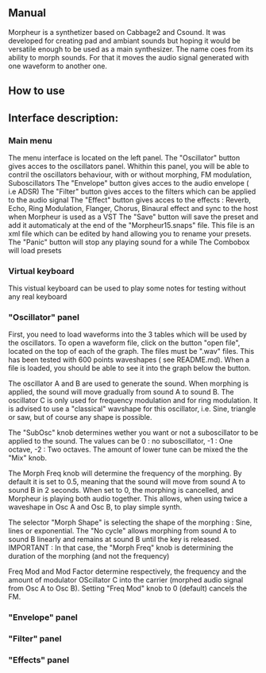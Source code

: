 ## Manual

Morpheur is a synthetizer based on Cabbage2 and Csound. It was developed for creating pad and ambiant sounds but hoping it would be versatile enough to be used as a main synthesizer.
The name coes from its ability to morph sounds. For that it moves the audio signal generated with one waveform to another one.

## How to use

## Interface description: 
### Main menu
The menu interface is located on the left panel.
The "Oscillator" button  gives acces to the oscillators panel. Whithin this panel, you will be able to contril the oscillators behaviour, with or without morphing, FM modulation, Suboscillators
The "Envelope" button gives acces to the audio envelope ( i.e ADSR)
The "Filter" button gives acces to the filters which can be applied to the audio signal
The "Effect" button gives acces to the effects : Reverb, Echo, Ring Modulation, Flanger, Chorus, Binaural effect and sync to the host when Morpheur is used as a  VST
The "Save" button will save the preset and add it automaticaly at the end of the "Morpheur15.snaps" file. This file is an xml file which can be edited by hand allowing you to rename your presets.
The "Panic" button will stop any playing sound for a while
The Combobox will load presets 

### Virtual keyboard
This vistual keyboard can be used to play some notes for testing without any real keyboard



### "Oscillator" panel
First, you need to load waveforms into the 3 tables which will be used by the oscillators. To open a waveform file, click on the button "open file", located on the top of each of the graph.
The files must be ".wav" files. This has been tested with 600 points waveshapes ( see README.md). When a file is loaded, you should be able to see it into the graph below the button.

The oscillator A and B are used to generate the sound. When morphing is applied, the sound will move gradually from sound A to sound B. 
The oscillator C is only used for frequency modulation and for ring modulation. It is advised to use a "classical" wavshape for this oscillator, i.e. Sine, triangle or saw, but of course any shape is possible.


The "SubOsc" knob determines wether you want or not a suboscillator to be applied to the sound. The values can be 0 : no suboscillator, -1 : One octave, -2 : Two octaves. The amount of lower tune can be mixed the the "Mix" knob. 

The Morph Freq knob will determine the frequency of the morphing. By default it is set to 0.5, meaning that the sound will move from sound A to sound B in 2 seconds.
When set to 0, the morphing is cancelled, and Morpheur is playing both audio together. This allows, when using twice a waveshape in Osc A and Osc B, to play simple synth.

The selector "Morph Shape" is selecting the shape of the morphing : Sine, lines or exponential. The "No cycle" allows morphing from sound A to sound B linearly and remains at sound B until the key is released.
IMPORTANT : In that case, the "Morph Freq" knob is determining the duration of the morphing (and not the frequency) 

Freq Mod and Mod Factor determine respectively, the frequency and the amount of modulator OScillator C into the carrier (morphed audio signal from Osc A to Osc B). 
Setting "Freq Mod" knob to 0 (default) cancels the FM.  

### "Envelope" panel



### "Filter" panel


### "Effects" panel

